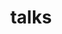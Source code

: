 ---
title: talks 
template: talks 
nav: false 
summary: A list of all your talks.

entries:
  - venue: Institute for Advanced Study (IAS) Seminar 
    title: Musings on General Relativity 
    date: 2023-02-01
    buttons:
      slides: slides_link
      video: video_link

  - venue: Caltech Job Talk 
    title: Brownian Motion 
    date: 2021-02-01
    buttons:
      slides: slides_link
      video: video_link
---